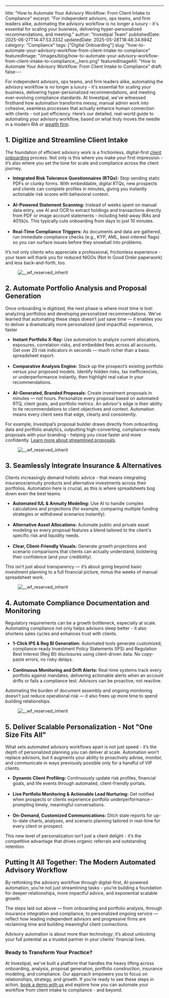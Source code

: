 ---
title: "How to Automate Your Advisory Workflow: From Client Intake to Compliance"
excerpt: "For independent advisors, ops teams, and firm leaders alike, automating the advisory workflow is no longer a luxury - it's essential for scaling your business, delivering hyper-personalized recommendations, and meeting."
author: "Investipal Team"
publishedDate: 2025-06-27T14:47:53.333Z
updatedDate: 2025-05-28T18:48:34.694Z
category: "Compliance"
tags: ["Digital Onboarding"]
slug: "how-to-automate-your-advisory-workflow-from-client-intake-to-compliance"
featuredImage: "/images/blog/how-to-automate-your-advisory-workflow-from-client-intake-to-compliance__hero.png"
featuredImageAlt: "How to Automate Your Advisory Workflow: From Client Intake to Compliance"
draft: false---
<p id="">For independent advisors, ops teams, and firm leaders alike, automating the advisory workflow is no longer a luxury - it's essential for scaling your business, delivering hyper-personalized recommendations, and meeting ever-evolving compliance standards. At Investipal, we’ve witnessed firsthand how automation transforms messy, manual admin work into cohesive, seamless processes that actually enhance human connection with clients - not just efficiency. Here’s our detailed, real-world guide to automating your advisory workflow, based on what truly moves the needle in a modern RIA or <a href="/segments/wealth-firms">wealth firm</a>.</p><h2 id="">1. Digitize and Streamline Client Intake</h2><p id="">The foundation of efficient advisory work is a frictionless, digital-first <a href="/features/client-acquisition">client onboarding</a> process. Not only is this where you make your first impression - it’s also where you set the tone for scale and compliance across the client journey.</p><ul id=""><li id=""><strong id="">Integrated Risk Tolerance Questionnaires (RTQs):</strong> Stop sending static PDFs or clunky forms. With embeddable, digital RTQs, new prospects and clients can complete profiles in minutes, giving you instantly actionable risk scores with behavioral context.</li> &nbsp;<li id=""><strong id="">AI-Powered Statement Scanning:</strong> Instead of weeks spent on manual data entry, use AI and OCR to extract holdings and transactions directly from PDF or image account statements - including held-away IRAs and 401(k)s. This typically cuts onboarding from days to just 10 minutes.</li> &nbsp;<li id=""><strong id="">Real-Time Compliance Triggers:</strong> As documents and data are gathered, run immediate compliance checks (e.g., KYP, AML, best-interest flags) so you can surface issues before they snowball into problems.</li></ul><p id="">It’s not only clients who appreciate a professional, frictionless experience - your team will thank you for reduced NIGOs (Not In Good Order paperwork) and less back-and-forth, too.</p><figure class="w-richtext-figure-type-image w-richtext-align-fullwidth" style="max-width:2240px" data-rt-type="image" data-rt-align="fullwidth" data-rt-max-width="2240px"><div><img src="/images/blog/how-to-automate-your-advisory-workflow-from-client-intake-to-compliance__67b65ad0b0df9e913c0f96f3_Why_20Customer_20Acquisition_20Costs_20Are_20Rising_20for_20Financial_20Advisors_20_And_20What_20To_20Do_20About_20It__20_8_.png" loading="lazy" alt="__wf_reserved_inherit"></div></figure><h2 id="">2. Automate Portfolio Analysis and Proposal Generation</h2><p id="">Once onboarding is digitized, the next phase is where most time is lost: analyzing portfolios and developing personalized recommendations. We’ve learned that automating these steps doesn’t just save time — it enables you to deliver a dramatically more personalized (and impactful) experience, faster</p><ul id=""><li id=""><strong id="">Instant Portfolio X-Ray:</strong> Use automation to analyze current allocations, exposures, correlation risks, and embedded fees across all accounts. Get over 20 risk indicators in seconds — much richer than a basic spreadsheet export.</li> &nbsp;<li id=""><strong id="">Comparative Analysis Engine:</strong> Stack up the prospect’s existing portfolio versus your proposed models. Identify hidden risks, tax inefficiencies, or underperformance instantly, then highlight real value in your recommendations.</li> &nbsp;<li id=""><strong id="">AI-Generated, Branded Proposals:</strong> Create investment proposals in minutes — not hours. Personalize every proposal based on automated RTQ, client goals, and portfolio metrics. An advisor's edge is their ability to tie recommendations to client objectives and context. Automation means every client sees that edge, clearly and consistently.</li></ul><p id="">For example, Investipal’s proposal builder draws directly from onboarding data and portfolio analytics, outputting high-converting, compliance-ready proposals with your branding - helping you close faster and more confidently. <a href="/blog/how-to-automate-proposal-generation-and-shorten-sales-cycles-for-financial-advisors" id="">Learn more about streamlined proposals</a>.</p><figure class="w-richtext-figure-type-image w-richtext-align-fullwidth" style="max-width:2240px" data-rt-type="image" data-rt-align="fullwidth" data-rt-max-width="2240px"><div><img src="/images/blog/how-to-automate-your-advisory-workflow-from-client-intake-to-compliance__67e4278bd19f14e8eb7677af_Incorporating_20Client_20Parameters_20_18_.png" loading="lazy" alt="__wf_reserved_inherit"></div></figure><h2 id="">3. Seamlessly Integrate Insurance & Alternatives</h2><p id="">Clients increasingly demand holistic advice - that means integrating insurance/annuity products and alternative investments across their portfolios. Automation here is crucial, as this is where spreadsheets bog down even the best teams.</p><ul id=""><li id=""><strong id="">Automated IUL & Annuity Modeling:</strong> Use AI to handle complex calculations and projections (for example, comparing multiple funding strategies or withdrawal scenarios instantly).</li> &nbsp;<li id=""><strong id="">Alternative Asset Allocations:</strong> Automate public and private asset modeling so every proposal features a blend tailored to the client's specific risk and liquidity needs.</li> &nbsp;<li id=""><strong id="">Clear, Client-Friendly Visuals:</strong> Generate growth projections and scenario comparisons that clients can actually understand, bolstering their confidence (and your credibility).</li></ul><p id="">This isn’t just about transparency — it’s about going beyond basic investment planning to a full financial picture, minus the weeks of manual spreadsheet work.</p><figure class="w-richtext-figure-type-image w-richtext-align-fullwidth" style="max-width:1542px" data-rt-type="image" data-rt-align="fullwidth" data-rt-max-width="1542px"><div><img src="/images/blog/how-to-automate-your-advisory-workflow-from-client-intake-to-compliance__68375a581c18ad43c6436fb1_Screenshot_202025-04-01_20160231.png" loading="lazy" alt="__wf_reserved_inherit"></div></figure><h2 id="">4. Automate Compliance Documentation and Monitoring</h2><p id="">Regulatory requirements can be a growth bottleneck, especially at scale. Automating compliance not only helps advisors sleep better - it also shortens sales cycles and enhances trust with clients.</p><ul id=""><li id=""><strong id="">1-Click IPS & Reg BI Generation:</strong> Automated tools generate customized, compliance-ready Investment Policy Statements (IPS) and Regulation Best Interest (Reg BI) disclosures using client-driven data. No copy-paste errors, no risky delays.</li> &nbsp;<li id=""><strong id="">Continuous Monitoring and Drift Alerts:</strong> Real-time systems track every portfolio against mandates, delivering actionable alerts when an account drifts or fails a compliance test. Advisors can be proactive, not reactive.</li></ul><p id="">Automating the burden of document assembly and ongoing monitoring doesn’t just reduce operational risk — it also frees up more time to spend building relationships.</p><figure class="w-richtext-figure-type-image w-richtext-align-fullwidth" style="max-width:2240px" data-rt-type="image" data-rt-align="fullwidth" data-rt-max-width="2240px"><div><img src="/images/blog/how-to-automate-your-advisory-workflow-from-client-intake-to-compliance__67e6b898d4c1c37afcd339a8_Investipal_20Regulation_20Best_20Interest_20AI_20Generator.png" loading="lazy" alt="__wf_reserved_inherit"></div></figure><h2 id="">5. Deliver Scalable Personalization - Not "One Size Fits All"</h2><p id="">What sets automated advisory workflows apart is not just speed - it’s the depth of personalized planning you can deliver at scale. Automation won’t replace advisors, but it augments your ability to proactively advise, monitor, and communicate in ways previously possible only for a handful of VIP clients.</p><ul id=""><li id=""><strong id="">Dynamic Client Profiling:</strong> Continuously update risk profiles, financial goals, and life events through automated, client-friendly portals.</li> &nbsp;<li id=""><strong id="">Live Portfolio Monitoring & Actionable Lead Nurturing:</strong> Get notified when prospects or clients experience portfolio underperformance - prompting timely, meaningful conversations.</li> &nbsp;<li id=""><strong id="">On-Demand, Customized Communications:</strong> Ditch stale reports for up-to-date charts, analyses, and scenario planning tailored in real-time for every client or prospect.</li></ul><p id="">This new level of personalization isn’t just a client delight - it’s the competitive advantage that drives organic referrals and outstanding retention.</p><h2 id="">Putting It All Together: The Modern Automated Advisory Workflow</h2><p id="">By rethinking the advisory workflow through digital-first, AI-powered automation, you’re not just streamlining tasks - you’re building a foundation for deeper relationships, more impactful advice, and exponential scalable growth.</p><p id="">The steps laid out above — from onboarding and portfolio analysis, through insurance integration and compliance, to personalized ongoing service — reflect how leading independent advisors and progressive firms are reclaiming time and building meaningful client connections.</p><p id="">Advisory automation is about more than technology; it’s about unlocking your full potential as a trusted partner in your clients' financial lives.</p><h3 id="">Ready to Transform Your Practice?</h3><p id="">At Investipal, we've built a platform that handles the heavy lifting across onboarding, analysis, proposal generation, portfolio construction, insurance modeling, and compliance. Our approach empowers you to focus on relationships, strategy, and growth. If you’re ready to see these steps in action, <a href="/book-a-demo" id="">book a demo with us</a> and explore how you can automate your workflow from client intake to compliance - and beyond.</p>